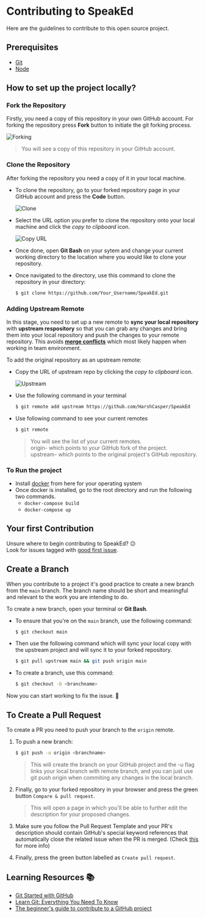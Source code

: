 # Contributing to SpeakEd

Here are the guidelines to contribute to this open source project.

## Prerequisites  
* [Git](https://git-scm.com/downloads)
* [Node](https://nodejs.org/en/download/)

## How to set up the project locally?

### Fork the Repository
Firstly, you need a copy of this repository in your own GitHub account. For forking the repository press **Fork** button to initiate the git forking process.

![Forking](https://i.imgur.com/L0fhRnq.png)

>You will see a copy of this repository in your GitHub account.

### Clone the Repository
After forking the repository you need a copy of it in your local machine.
* To clone the repository, go to your forked repository page in your GitHub account and press the **Code** button.

  ![Clone](https://i.imgur.com/X7ycgh1.png)

* Select the URL option you prefer to clone the repository onto your local machine and click the _copy to clipboard_ icon.

  ![Copy URL](https://i.imgur.com/4JvFfUg.png)

* Once done, open **Git Bash** on your sytem and change your current working directory to the location where you would like to clone your repository. 
* Once navigated to the directory, use this command to clone the repository in your directory: 

   ```sh
   $ git clone https://github.com/Your_Username/SpeakEd.git
   ```
### Adding Upstream Remote
In this stage, you need to set up a new remote to **sync your local repository** with **upstream respository** so that you can grab any changes and bring them into your local repository and push the changes to your remote repository. This avoids [**merge conflicts**](https://docs.github.com/en/free-pro-team@latest/github/collaborating-with-issues-and-pull-requests/about-merge-conflicts) which most likely happen when working in team environment. 

To add the original repository as an upstream remote:
* Copy the URL of upstream repo by clicking the _copy to clipboard_ icon.
      
  ![Upstream](https://i.imgur.com/S7J2PjZ.png)

* Use the following command in your terminal

  ```sh
  $ git remote add upstream https://github.com/HarshCasper/SpeakEd
  ```
* Use following command to see your current remotes

  ```sh
  $ git remote
  ```
  >You will see the list of your current remotes.  
  >origin- which points to your GitHub fork of the project.  
  >upstream- which points to the original project's GitHub repository.            

### To Run the project
* Install [docker](https://docs.docker.com/engine/install/) from here for your operating system
* Once docker is installed, go to the root directory and run the following two commands.
  * `docker-compose build`
  * `docker-compose up`
## Your first Contribution
Unsure where to begin contributing to SpeakEd? 😕<br /> 
Look for issues tagged with [good first issue](https://github.com/HarshCasper/SpeakEd/contribute).

## Create a Branch

When you contribute to a project it's good practice to create a new branch from the `main` branch. The branch name should be short and meaningful and relevant to the work you are intending to do.

To create a new branch, open your terminal or **Git Bash**. 

* To ensure that you're on the `main` branch, use the following command:

  ```sh
  $ git checkout main
  ```

* Then use the following command which will sync your local copy with the upstream project and will sync it to your forked repository.

  ```sh
  $ git pull upstream main && git push origin main
  ```
* To create a branch, use this command: 

  ```sh
  $ git checkout -b <branchname>
  ```
Now you can start working to fix the issue. 🚀

## To Create a Pull Request

To create a PR you need to push your branch to the `origin` remote.

1. To push a new branch: 

   ```sh
   $ git push -u origin <branchname>
   ```
   >This will create the branch on your GitHub project and the -u flag links your local branch with remote branch, and you can just use git push origin when commiting any changes in the local branch.

2. Finally, go to your forked repository in your browser and press the green button `Compare & pull request`.  
   >This will open a page in which you'll be able to further edit the description for your proposed changes.

3. Make sure you follow the Pull Request Template and your PR's description should contain GitHub's special keyword references that automatically close the related issue when the PR is merged. (Check [this](https://github.blog/2013-05-14-closing-issues-via-pull-requests/) for more info)

4. Finally, press the green button labelled as `Create pull request`.

## Learning Resources 📚

* [Git Started with GitHub](https://www.udemy.com/course/git-started-with-github/?LSNPUBID=JVFxdTr9V80&ranEAID=JVFxdTr9V80&ranMID=39197&ranSiteID=JVFxdTr9V80-.eo946O7LA.e_kedPDtXLw&utm_medium=udemyads&utm_source=aff-campaign)
* [Learn Git: Everything You Need To Know](https://www.udemy.com/course/learngit/?ranMID=39197&ranEAID=JVFxdTr9V80&ranSiteID=JVFxdTr9V80-K5pDC6IWSDnHLwh8jTAbEg&LSNPUBID=JVFxdTr9V80&utm_source=aff-campaign&utm_medium=udemyads)
* [The beginner's guide to contribute to a GitHub project](https://akrabat.com/the-beginners-guide-to-contributing-to-a-github-project/)